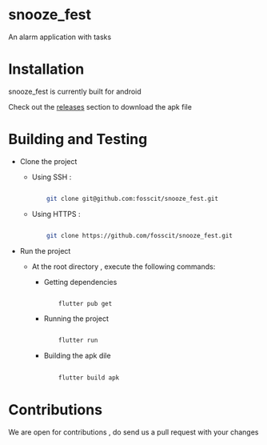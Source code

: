 # snooze_fest

An alarm application with tasks 
# Installation
snooze_fest is currently built for android

Check out the [releases](https://github.com/fosscit/snooze_fest/releases) section to download the apk file


# Building and Testing

+  Clone the project 
    - Using SSH : 
        
        ```bash
        
            git clone git@github.com:fosscit/snooze_fest.git
        
        ```
    - Using HTTPS :

        ```bash

            git clone https://github.com/fosscit/snooze_fest.git
        
        ```
+  Run the project
    
    -  At the root directory , execute the following commands:
        
        + Getting dependencies
        
            ```bash
            
                flutter pub get
        
            ```
        
        + Running the project
        
            ```bash
            
                flutter run

            ```

        + Building the apk dile

            ```bash
                
                flutter build apk
            
            ```
# Contributions

We are open for contributions , do send us a pull request with your changes


